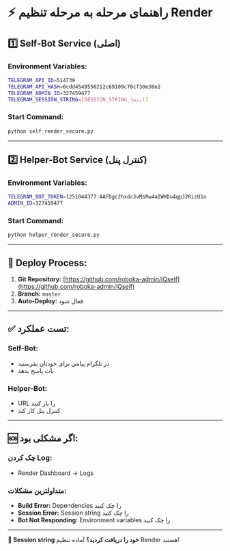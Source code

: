 # ⚡ راهنمای مرحله به مرحله تنظیم Render

## 1️⃣ Self-Bot Service (اصلی)

### Environment Variables:
```bash
TELEGRAM_API_ID=514739
TELEGRAM_API_HASH=6cdd4549556212c69109c70cf30e30e2
TELEGRAM_ADMIN_ID=327459477
TELEGRAM_SESSION_STRING=[SESSION_STRING_اینجا]
```

### Start Command:
```bash
python self_render_secure.py
```

---

## 2️⃣ Helper-Bot Service (کنترل پنل)

### Environment Variables:
```bash
TELEGRAM_BOT_TOKEN=1251044377:AAFDgc2hxdcJvMsRw4aIWHDu4qpJ2RizU1o
ADMIN_ID=327459477
```

### Start Command:
```bash
python helper_render_secure.py
```

---

## 🔄 Deploy Process:

1. **Git Repository:** [https://github.com/roboka-admin/iQself](https://github.com/roboka-admin/iQself)
2. **Branch:** `master`
3. **Auto-Deploy:** فعال شود

---

## ✅ تست عملکرد:

### Self-Bot:
- در تلگرام پیامی برای خودتان بفرستید
- بات پاسخ بدهد

### Helper-Bot:
- URL را باز کنید
- کنترل پنل کار کند

---

## 🆘 اگر مشکلی بود:

### چک کردن Log:
- Render Dashboard → Logs

### متداولترین مشکلات:
- **Build Error:** Dependencies را چک کنید
- **Session Error:** Session string را چک کنید  
- **Bot Not Responding:** Environment variables را چک کنید

---

**🎯 Session string خود را دریافت کردید؟** آماده تنظیم Render هستید!